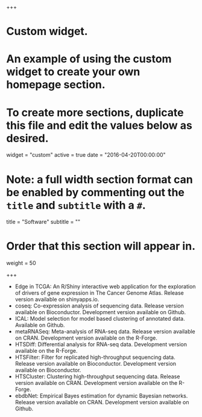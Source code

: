 +++
# Custom widget.
# An example of using the custom widget to create your own homepage section.
# To create more sections, duplicate this file and edit the values below as desired.
widget = "custom"
active = true
date = "2016-04-20T00:00:00"

# Note: a full width section format can be enabled by commenting out the `title` and `subtitle` with a `#`.
title = "Software"
subtitle = ""

# Order that this section will appear in.
weight = 50

+++


- Edge in TCGA: An R/Shiny interactive web application for the exploration of drivers of gene expression in The Cancer Genome Atlas.
Release version available on shinyapps.io.
- coseq: Co-expression analysis of sequencing data.
Release version available on Bioconductor.
Development version available on Github.
- ICAL: Model selection for model based clustering of annotated data.
Available on Github.
- metaRNASeq: Meta-analysis of RNA-seq data.
Release version available on CRAN.
Development version available on the R-Forge.
- HTSDiff: Differential analysis for RNA-seq data.
Development version available on the R-Forge.
- HTSFilter: Filter for replicated high-throughput sequencing data.
Release version available on Bioconductor.
Development version available on Bioconductor.
- HTSCluster: Clustering high-throughput sequencing data.
Release version available on CRAN.
Development version available on the R-Forge.
- ebdbNet: Empirical Bayes estimation for dynamic Bayesian networks.
Release version available on CRAN.
Development version available on Github.
